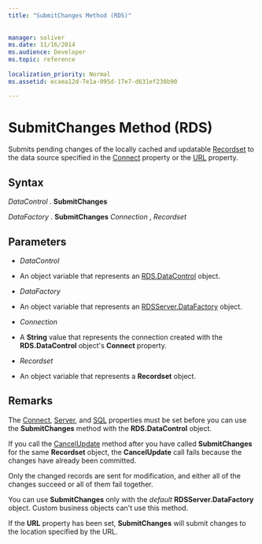 ```yaml
---
title: "SubmitChanges Method (RDS)"
 
 
manager: soliver
ms.date: 11/16/2014
ms.audience: Developer
ms.topic: reference
  
localization_priority: Normal
ms.assetid: ecaea12d-7e1a-095d-17e7-d631ef230b90

---
```


# SubmitChanges Method (RDS)

Submits pending changes of the locally cached and updatable [Recordset](recordset-object-ado.md) to the data source specified in the [Connect](connect-property-rds.md) property or the [URL](url-property-rds.md) property. 
  
## Syntax

 *DataControl*  . **SubmitChanges**
  
 *DataFactory*  . **SubmitChanges** *Connection*  ,  *Recordset* 
  
## Parameters

-  *DataControl* 
    
- An object variable that represents an [RDS.DataControl](datacontrol-object-rds.md) object. 
    
-  *DataFactory* 
    
- An object variable that represents an [RDSServer.DataFactory](datafactory-object-rdsserver.md) object. 
    
-  *Connection* 
    
- A **String** value that represents the connection created with the **RDS.DataControl** object's **Connect** property. 
    
-  *Recordset* 
    
- An object variable that represents a **Recordset** object. 
    
## Remarks

The [Connect](connect-property-rds.md), [Server](server-property-rds.md), and [SQL](http://msdn.microsoft.com/library/210adcbb-5c89-150b-4c61-6a52dea9af56%28Office.15%29.aspx) properties must be set before you can use the **SubmitChanges** method with the **RDS.DataControl** object. 
  
If you call the [CancelUpdate](cancelupdate-method-rds.md) method after you have called **SubmitChanges** for the same **Recordset** object, the **CancelUpdate** call fails because the changes have already been committed. 
  
Only the changed records are sent for modification, and either all of the changes succeed or all of them fail together.
  
You can use **SubmitChanges** only with the  *default* **RDSServer.DataFactory** object. Custom business objects can't use this method. 
  
If the **URL** property has been set, **SubmitChanges** will submit changes to the location specified by the URL. 
  

